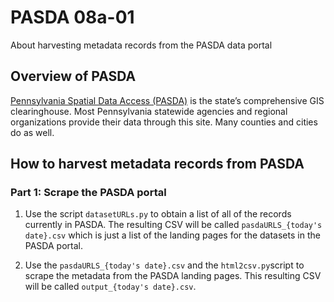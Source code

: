 # PASDA 08a-01
About harvesting metadata records from the PASDA data portal

## Overview of PASDA
[Pennsylvania Spatial Data Access (PASDA)](https://www.pasda.psu.edu) is the state’s comprehensive GIS clearinghouse. Most Pennsylvania statewide agencies and regional organizations provide their data through this site. Many counties and cities do as well.

## How to harvest metadata records from PASDA

### Part 1: Scrape the PASDA portal
1. Use the script `datasetURLs.py` to obtain a list of all of the records currently in PASDA. The resulting CSV will be called `pasdaURLS_{today's date}.csv` which is just a list of the landing pages for the datasets in the PASDA portal.


2. Use the `pasdaURLS_{today's date}.csv` and the `html2csv.py`script to scrape the metadata from the PASDA landing pages. This resulting CSV will be called `output_{today's date}.csv`.


